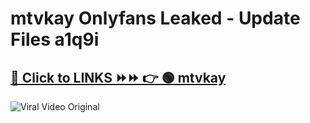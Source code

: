 
 # mtvkay Onlyfans Leaked - Update Files a1q9i

## <h2><a href="https://clipsfans.com/mtvkay&ref=git">🔗 Click to LINKS ⏩⏩ 👉 🟢 mtvkay </a></h2>

<a href="https://clipsfans.com/mtvkay&ref=git" rel="nofollow" data-target="animated-image.originalLink"><img src="https://i.ibb.co.com/xMMVF88/686577567.gif" alt="Viral Video Original" style="max-width: 100%; display: inline-block;" data-target="animated-image.originalImage"></a>

